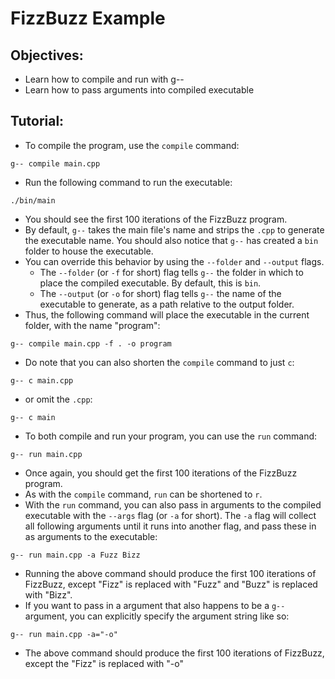 # FizzBuzz Example
## Objectives:
- Learn how to compile and run with g--
- Learn how to pass arguments into compiled executable

## Tutorial:
- To compile the program, use the `compile` command:
```
g-- compile main.cpp
```
- Run the following command to run the executable:
```
./bin/main
```
- You should see the first 100 iterations of the FizzBuzz program.
- By default, `g--` takes the main file's name and strips the `.cpp` to generate the executable name. You should also notice that `g--` has created a `bin` folder to house the executable.
- You can override this behavior by using the `--folder` and `--output` flags.
	- The `--folder` (or `-f` for short) flag tells `g--` the folder in which to place the compiled executable. By default, this is `bin`.
	- The `--output` (or `-o` for short) flag tells `g--` the name of the executable to generate, as a path relative to the output folder.
- Thus, the following command will place the executable in the current folder, with the name "program":
```
g-- compile main.cpp -f . -o program
```
- Do note that you can also shorten the `compile` command to just `c`:
```
g-- c main.cpp
```
- or omit the `.cpp`:
```
g-- c main
```
- To both compile and run your program, you can use the `run` command:
```
g-- run main.cpp
```
- Once again, you should get the first 100 iterations of the FizzBuzz program.
- As with the `compile` command, `run` can be shortened to `r`.
- With the `run` command, you can also pass in arguments to the compiled executable with the `--args` flag (or `-a` for short). The `-a` flag will collect all following arguments until it runs into another flag, and pass these in as arguments to the executable:
```
g-- run main.cpp -a Fuzz Bizz
```
- Running the above command should produce the first 100 iterations of FizzBuzz, except "Fizz" is replaced with "Fuzz" and "Buzz" is replaced with "Bizz".
- If you want to pass in a argument that also happens to be a `g--` argument, you can explicitly specify the argument string like so:
```
g-- run main.cpp -a="-o"
```
- The above command should produce the first 100 iterations of FizzBuzz, except the "Fizz" is replaced with "-o"